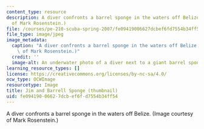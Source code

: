 ```yaml
---
content_type: resource
description: A diver confronts a barrel sponge in the waters off Belize.  (Image courtesy
  of Mark Rosenstein.)
file: /courses/pe-210-scuba-spring-2007/fe09419006627dcbef6fd7554b34ff54_pe-210s07-th.jpg
file_type: image/jpeg
image_metadata:
  caption: "A diver confronts a barrel sponge in the waters off Belize.\_ (Image courtesy\
    \ of Mark Rosenstein.)"
  credit: ''
  image-alt: An underwater photo of a diver next to a giant barrel sponge.
learning_resource_types: []
license: https://creativecommons.org/licenses/by-nc-sa/4.0/
ocw_type: OCWImage
resourcetype: Image
title: Jim and Barrell Sponge (thumbnail)
uid: fe094190-0662-7dcb-ef6f-d7554b34ff54
---
```

A diver confronts a barrel sponge in the waters off Belize.  (Image courtesy of Mark Rosenstein.)